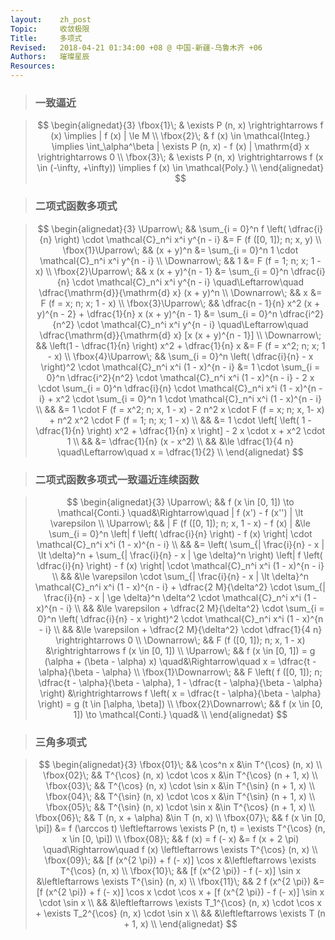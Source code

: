 ```yaml
---
layout:    zh_post
Topic:     收敛极限
Title:     多项式
Revised:   2018-04-21 01:34:00 +08 @ 中国-新疆-乌鲁木齐 +06
Authors:   璀璨星辰
Resources:
---
```


> ### 一致逼近

> $$
> \begin{alignedat}{3}
> \fbox{1}\; & \exists P (n, x) \rightrightarrows f (x) \implies | f (x) | \le M \\
> \fbox{2}\; & f (x) \in \mathcal{Integ.} \implies \int_\alpha^\beta | \exists P (n, x) - f (x) | \mathrm{d} x \rightrightarrows 0 \\
> \fbox{3}\; & \exists P (n, x) \rightrightarrows f (x \in (-\infty, +\infty)) \implies f (x) \in \mathcal{Poly.} \\ 
> \end{alignedat}
> $$
>

> ### 二项式函数多项式

> $$
> \begin{alignedat}{3}
> \Uparrow\;         &&           \sum_{i = 0}^n f \left( \dfrac{i}{n} \right) \cdot \mathcal{C}_n^i x^i y^{n - i} &= F (f ([0, 1]); n; x, y) \\
> \fbox{1}\Uparrow\; &&                                                                                  (x + y)^n &= \sum_{i = 0}^n 1 \cdot \mathcal{C}_n^i x^i y^{n - i} \\
> \Downarrow\;       &&                                                                                          1 &= F (f = 1; n; x; 1 - x) \\
> \fbox{2}\Uparrow\; &&                                                                          x (x + y)^{n - 1} &= \sum_{i = 0}^n \dfrac{i}{n} \cdot \mathcal{C}_n^i x^i y^{n - i} \quad\Leftarrow\quad \dfrac{\mathrm{d}}{\mathrm{d} x} (x + y)^n \\
> \Downarrow\;       &&                                                                                          x &= F (f = x; n; x; 1 - x) \\
> \fbox{3}\Uparrow\; &&                      \dfrac{n - 1}{n} x^2 (x + y)^{n - 2} + \dfrac{1}{n} x (x + y)^{n - 1} &= \sum_{i = 0}^n \dfrac{i^2}{n^2} \cdot \mathcal{C}_n^i x^i y^{n - i} \quad\Leftarrow\quad \dfrac{\mathrm{d}}{\mathrm{d} x} [x (x + y)^{n - 1}] \\
> \Downarrow\;       &&                                        \left(1 - \dfrac{1}{n} \right) x^2 + \dfrac{1}{n} x &= F (f = x^2; n; x; 1 - x) \\
> \fbox{4}\Uparrow\; && \sum_{i = 0}^n \left( \dfrac{i}{n} - x \right)^2 \cdot \mathcal{C}_n^i x^i (1 - x)^{n - i} &= 1 \cdot \sum_{i = 0}^n \dfrac{i^2}{n^2} \cdot \mathcal{C}_n^i x^i (1 - x)^{n - i} - 2 x \cdot \sum_{i = 0}^n \dfrac{i}{n} \cdot \mathcal{C}_n^i x^i (1 - x)^{n - i} + x^2 \cdot \sum_{i = 0}^n 1 \cdot \mathcal{C}_n^i x^i (1 - x)^{n - i} \\
>                    &&                                                                                            &= 1 \cdot F (f = x^2; n; x, 1 - x) - 2 n^2 x \cdot F (f = x; n; x, 1- x) + n^2 x^2 \cdot F (f = 1; n; x; 1 - x) \\
>                    &&                                                                                            &= 1 \cdot \left[ \left( 1 - \dfrac{1}{n} \right) x^2 + \dfrac{1}{n} x \right] - 2 x \cdot x + x^2 \cdot 1 \\
>                    &&                                                                                            &= \dfrac{1}{n} (x - x^2) \\
>                    &&                                                                                            &\le \dfrac{1}{4 n} \quad\Leftarrow\quad x = \dfrac{1}{2} \\
> \end{alignedat}
> $$
>

> ### 二项式函数多项式一致逼近连续函数

> $$
> \begin{alignedat}{3}
> \Uparrow\;           &&                                                                 f (x \in [0, 1]) \to \mathcal{Conti.} \quad&\Rightarrow\quad | f (x') - f (x'') | \lt \varepsilon \\
> \Uparrow\;           &&                                                                    | F (f ([0, 1]); n; x, 1 - x) - f (x) | &\le \sum_{i = 0}^n \left| f \left( \dfrac{i}{n} \right) - f (x) \right| \cdot \mathcal{C}_n^i x^i (1 - x)^{n - i} \\
>                      &&                                                                                                            &= \left( \sum_{| \frac{i}{n} - x | \lt \delta}^n + \sum_{| \frac{i}{n} - x | \ge \delta}^n \right) \left| f \left( \dfrac{i}{n} \right) - f (x) \right| \cdot \mathcal{C}_n^i x^i (1 - x)^{n - i} \\
>                      &&                                                                                                            &\le \varepsilon \cdot \sum_{| \frac{i}{n} - x | \lt \delta}^n \mathcal{C}_n^i x^i (1 - x)^{n - i} + \dfrac{2 M}{\delta^2} \cdot \sum_{| \frac{i}{n} - x | \ge \delta}^n \delta^2 \cdot \mathcal{C}_n^i x^i (1 - x)^{n - i} \\
>                      &&                                                                                                            &\le \varepsilon + \dfrac{2 M}{\delta^2} \cdot \sum_{i = 0}^n \left( \dfrac{i}{n} - x \right)^2 \cdot \mathcal{C}_n^i x^i (1 - x)^{n - i} \\
>                      &&                                                                                                            &\le \varepsilon + \dfrac{2 M}{\delta^2} \cdot \dfrac{1}{4 n} \rightrightarrows 0 \\
> \Downarrow\;         &&                                                                                F (f ([0, 1]); n; x, 1 - x) &\rightrightarrows f (x \in [0, 1]) \\
> \Uparrow\;           &&                                                    f (x \in [0, 1]) = g (\alpha + (\beta - \alpha) x) \quad&\Rightarrow\quad x = \dfrac{t - \alpha}{\beta - \alpha} \\
> \fbox{1}\Downarrow\; && F \left( f ([0, 1]); n; \dfrac{t - \alpha}{\beta - \alpha}, 1 - \dfrac{t - \alpha}{\beta - \alpha} \right) &\rightrightarrows f \left( x = \dfrac{t - \alpha}{\beta - \alpha} \right) = g (t \in [\alpha, \beta]) \\
> \fbox{2}\Downarrow\; &&                                                                 f (x \in [0, 1]) \to \mathcal{Conti.} \quad& \\
> \end{alignedat}
> $$
>

> ### 三角多项式

> $$
> \begin{alignedat}{3}
> \fbox{01}\; &&                         \cos^n x &\in T^{\cos} (n, x) \\
> \fbox{02}\; &&     T^{\cos} (n, x) \cdot \cos x &\in T^{\cos} (n + 1, x)  \\
> \fbox{03}\; &&     T^{\cos} (n, x) \cdot \sin x &\in T^{\sin} (n + 1, x) \\
> \fbox{04}\; &&     T^{\sin} (n, x) \cdot \cos x &\in T^{\sin} (n + 1, x) \\
> \fbox{05}\; &&     T^{\sin} (n, x) \cdot \sin x &\in T^{\cos} (n + 1, x) \\
> \fbox{06}\; &&                T (n, x + \alpha) &\in T (n, x) \\
> \fbox{07}\; &&               f (x \in [0, \pi]) &= f (\arccos t) \leftleftarrows \exists P (n, t) = \exists T^{\cos} (n, x \in [0, \pi]) \\
> \fbox{08}\; &&                  f (x) = f (- x) &= f (x + 2 \pi) \quad\Rightarrow\quad f (x) \leftleftarrows \exists T^{\cos} (n, x) \\
> \fbox{09}\; && [f (x^{2 \pi}) + f (- x)] \cos x &\leftleftarrows \exists T^{\cos} (n, x) \\
> \fbox{10}\; && [f (x^{2 \pi}) - f (- x)] \sin x &\leftleftarrows \exists T^{\sin} (n, x) \\
> \fbox{11}\; &&                  2 f (x^{2 \pi}) &= [f (x^{2 \pi}) + f (- x)] \cos x \cdot \cos x + [f (x^{2 \pi}) - f (- x)] \sin x \cdot \sin x \\
>             &&                                  &\leftleftarrows \exists T_1^{\cos} (n, x) \cdot \cos x + \exists T_2^{\cos} (n, x) \cdot \sin x \\
>             &&                                  &\leftleftarrows \exists T (n + 1, x) \\
> \end{alignedat}
> $$
>
